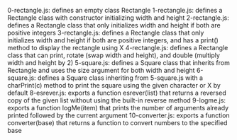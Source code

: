 0-rectangle.js: defines an empty class Rectangle
1-rectangle.js: defines a Rectangle class with constructor initializing width and height
2-rectangle.js: defines a Rectangle class that only initializes width and height if both are positive integers
3-rectangle.js: defines a Rectangle class that only initializes width and height if both are positive integers, and has a print() method to display the rectangle using X
4-rectangle.js: defines a Rectangle class that can print, rotate (swap width and height), and double (multiply width and height by 2)
5-square.js: defines a Square class that inherits from Rectangle and uses the size argument for both width and height
6-square.js: defines a Square class inheriting from 5-square.js with a charPrint(c) method to print the square using the given character or X by default
8-esrever.js: exports a function esrever(list) that returns a reversed copy of the given list without using the built-in reverse method
9-logme.js: exports a function logMe(item) that prints the number of arguments already printed followed by the current argument
10-converter.js: exports a function converter(base) that returns a function to convert numbers to the specified base
